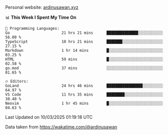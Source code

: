Personal website: [ardinusawan.xyz](https://ardinusawan.xyz)

<!--START_SECTION:waka-->
📊 **This Week I Spent My Time On** 

```text
💬 Programming Languages: 
Go                       21 hrs 21 mins      ██████████████░░░░░░░░░░░   56.00 % 
TypeScript               10 hrs 21 mins      ███████░░░░░░░░░░░░░░░░░░   27.15 % 
Markdown                 1 hr 14 mins        █░░░░░░░░░░░░░░░░░░░░░░░░   03.25 % 
HTML                     59 mins             █░░░░░░░░░░░░░░░░░░░░░░░░   02.58 % 
go.mod                   37 mins             ░░░░░░░░░░░░░░░░░░░░░░░░░   01.65 % 

🔥 Editors: 
GoLand                   24 hrs 46 mins      ████████████████░░░░░░░░░   64.97 % 
VS Code                  11 hrs 35 mins      ████████░░░░░░░░░░░░░░░░░   30.40 % 
Neovim                   1 hr 45 mins        █░░░░░░░░░░░░░░░░░░░░░░░░   04.63 % 
```


 Last Updated on 10/03/2025 01:19:18 UTC
<!--END_SECTION:waka-->
Data taken from https://wakatime.com/@ardinusawan
